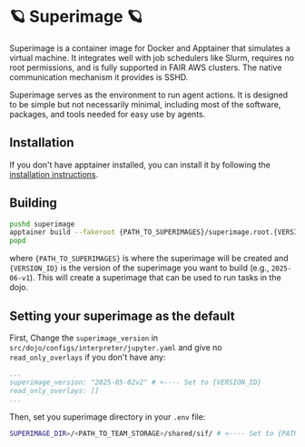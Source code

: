 # 🪐 Superimage 🪐

Superimage is a container image for Docker and Apptainer that simulates a virtual machine. It integrates well with job schedulers like Slurm, requires no root permissions, and is fully supported in FAIR AWS clusters. The native communication mechanism it provides is SSHD.

Superimage serves as the environment to run agent actions.  It is designed to be simple but not necessarily minimal, including most of the software, packages, and tools needed for easy use by agents.

## Installation

If you don't have apptainer installed, you can install it by following the [installation instructions](https://apptainer.org/docs/admin/main/installation.html#installation-on-linux).

## Building
```bash
pushd superimage
apptainer build --fakeroot {PATH_TO_SUPERIMAGES}/superimage.root.{VERSION_ID}.sif apptainer.def
popd
```
where `{PATH_TO_SUPERIMAGES}` is where the superimage will be created and `{VERSION_ID}` is the version of the superimage you want to build (e.g., `2025-06-v1`). This will create a superimage that can be used to run tasks in the dojo.

## Setting your superimage as the default

First, Change the `superimage_version` in `src/dojo/configs/interpreter/jupyter.yaml` and give no `read_only_overlays` if you don't have any:
```yaml
...
superimage_version: "2025-05-02v2" # <---- Set to {VERSION_ID}
read_only_overlays: []
...
```
Then, set you superimage directory in your `.env` file:
```bash
SUPERIMAGE_DIR=/<PATH_TO_TEAM_STORAGE>/shared/sif/ # <---- Set to {PATH_TO_SUPERIMAGES}
```
